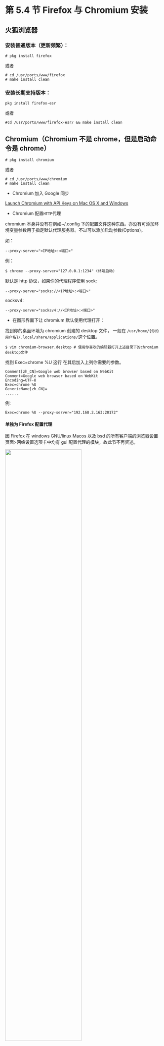# 第 5.4 节 Firefox 与 Chromium 安装

## 火狐浏览器

### 安装普通版本（更新频繁）：

```shell-session
# pkg install firefox
```

或者

```shell-session
# cd /usr/ports/www/firefox
# make install clean
```

### 安装长期支持版本：

```shell-session
pkg install firefox-esr
```

或者

```shell-session
#cd /usr/ports/www/firefox-esr/ && make install clean
```

## Chromium（Chromium 不是 chrome，但是启动命令是 chrome）

```shell-session
# pkg install chromium 
```

或者

```shell-session
# cd /usr/ports/www/chromium
# make install clean
```

- Chromium 加入 Google 同步

 [Launch Chromium with API Keys on Mac OS X and Windows ](https://gist.github.com/cvan/44a6d60457b20133191bd7b104f9dcc4)

 - Chromium 配置`HTTP`代理

chromium 本身并没有在例如~/.config 下的配置文件这种东西。亦没有可添加环境变量参数用于指定默认代理服务器。不过可以添加启动参数(Options)。

如：

```
--proxy-server="<IP地址>:<端口>"
```

例：

```
$ chrome --proxy-server="127.0.0.1:1234" (终端启动)
```

默认是 http 协议，如果你的代理程序使用 sock:

```
--proxy-server="socks://<IP地址>:<端口>"
```

socksv4:

```
--proxy-server="socksv4://<IP地址>:<端口>"
```

- 在图形界面下让 chromium 默认使用代理打开：

找到你的桌面环境为 chromium 创建的 desktop 文件，
一般在 `/usr/home/{你的用户名}/.local/share/applications/`这个位置。

```
$ vim chromium-browser.desktop # 使用你喜欢的编辑器打开上述目录下的chromium desktop文件
```

找到 Exec=chrome %U 这行 在其后加入上列你需要的参数。

```
Comment[zh_CN]=Google web browser based on WebKit
Comment=Google web browser based on WebKit
Encoding=UTF-8
Exec=chrome %U
GenericName[zh_CN]=
......
```

例:

```
Exec=chrome %U --proxy-server="192.168.2.163:20172"
```

#### 单独为 Firefox 配置代理

因 Firefox 在 windows GNU/linux Macos 以及 bsd 的所有客户端的浏览器设置页面>网络设置选项卡中均有 gui 配置代理的模块，故此节不再赘述。

<img decoding="async" src="https://i.mij.rip/2023/10/10/bffb29adb2fd30f0d3b7a008ac820a27.png" width="70%">

## 参考资料

- [FreeBSD Manual Pages: Chromium](https://man.freebsd.org/cgi/man.cgi?query=chrome&apropos=0&sektion=0&manpath=FreeBSD+13.2-RELEASE+and+Ports&arch=default&format=html)
- [FreeBSD Forums: chromium proxy settings page doesn't exist](https://forums.freebsd.org/threads/chromium-proxy-settings-page-doesnt-exist.31927/)
